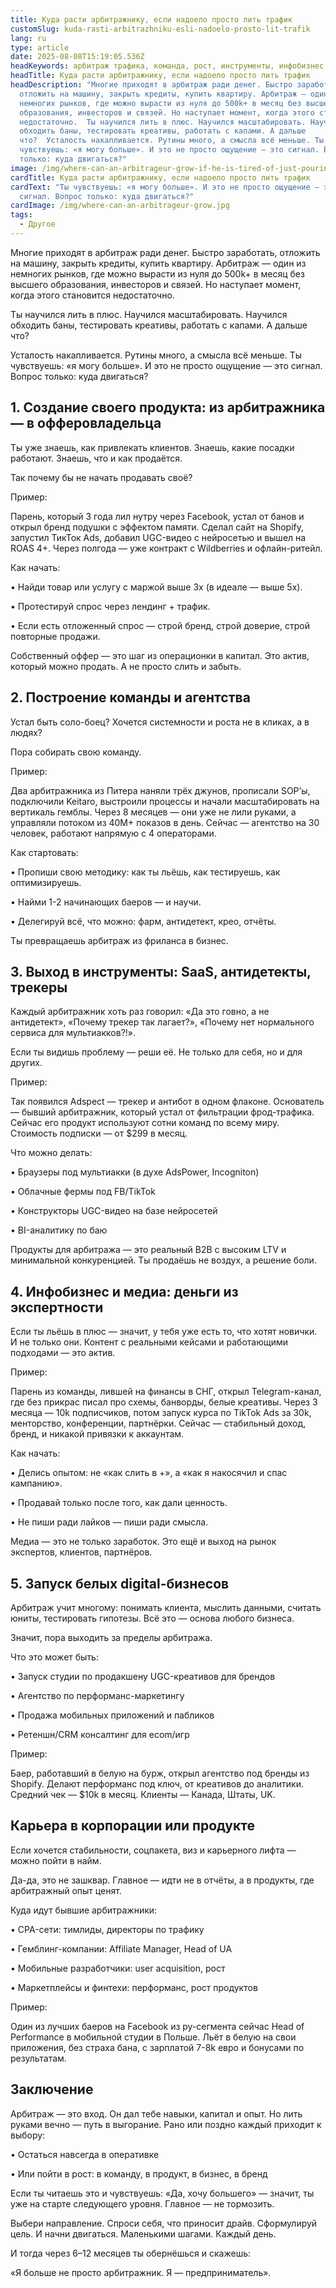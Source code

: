 ```yaml
---
title: Куда расти арбитражнику, если надоело просто лить трафик
customSlug: kuda-rasti-arbitrazhniku-esli-nadoelo-prosto-lit-trafik
lang: ru
type: article
date: 2025-08-08T15:19:05.536Z
headKeywords: арбитраж трафика, команда, рост, инструменты, инфобизнес
headTitle: Куда расти арбитражнику, если надоело просто лить трафик
headDescription: "Многие приходят в арбитраж ради денег. Быстро заработать,
  отложить на машину, закрыть кредиты, купить квартиру. Арбитраж — один из
  немногих рынков, где можно вырасти из нуля до 500k+ в месяц без высшего
  образования, инвесторов и связей. Но наступает момент, когда этого становится
  недостаточно.  Ты научился лить в плюс. Научился масштабировать. Научился
  обходить баны, тестировать креативы, работать с капами. А дальше
  что?  Усталость накапливается. Рутины много, а смысла всё меньше. Ты
  чувствуешь: «я могу больше». И это не просто ощущение — это сигнал. Вопрос
  только: куда двигаться?"
image: /img/where-can-an-arbitrageur-grow-if-he-is-tired-of-just-pouring-traffic.jpg
cardTitle: Куда расти арбитражнику, если надоело просто лить трафик
cardText: "Ты чувствуешь: «я могу больше». И это не просто ощущение — это
  сигнал. Вопрос только: куда двигаться?"
cardImage: /img/where-can-an-arbitrageur-grow.jpg
tags:
  - Другое
---
```



Многие приходят в арбитраж ради денег. Быстро заработать, отложить на машину, закрыть кредиты, купить квартиру. Арбитраж — один из немногих рынков, где можно вырасти из нуля до 500k+ в месяц без высшего образования, инвесторов и связей. Но наступает момент, когда этого становится недостаточно.

Ты научился лить в плюс. Научился масштабировать. Научился обходить баны, тестировать креативы, работать с капами. А дальше что?

Усталость накапливается. Рутины много, а смысла всё меньше. Ты чувствуешь: «я могу больше». И это не просто ощущение — это сигнал. Вопрос только: куда двигаться?



## 1. Создание своего продукта: из арбитражника — в офферовладельца

Ты уже знаешь, как привлекать клиентов. Знаешь, какие посадки работают. Знаешь, что и как продаётся.

Так почему бы не начать продавать своё?

Пример:

Парень, который 3 года лил нутру через Facebook, устал от банов и открыл бренд подушки с эффектом памяти. Сделал сайт на Shopify, запустил ТикТок Ads, добавил UGC-видео с нейросетью и вышел на ROAS 4+. Через полгода — уже контракт с Wildberries и офлайн-ритейл.

Как начать:

• Найди товар или услугу с маржой выше 3x (в идеале — выше 5x).

• Протестируй спрос через лендинг + трафик.

• Если есть отложенный спрос — строй бренд, строй доверие, строй повторные продажи.

Собственный оффер — это шаг из операционки в капитал. Это актив, который можно продать. А не просто слить и забыть.



## 2. Построение команды и агентства

Устал быть соло-боец? Хочется системности и роста не в кликах, а в людях?

Пора собирать свою команду.

Пример:

Два арбитражника из Питера наняли трёх джунов, прописали SOP’ы, подключили Keitaro, выстроили процессы и начали масштабировать на вертикаль гемблы. Через 8 месяцев — они уже не лили руками, а управляли потоком из 40M+ показов в день. Сейчас — агентство на 30 человек, работают напрямую с 4 операторами.

Как стартовать:

• Пропиши свою методику: как ты льёшь, как тестируешь, как оптимизируешь.

• Найми 1-2 начинающих баеров — и научи.

• Делегируй всё, что можно: фарм, антидетект, крео, отчёты.

Ты превращаешь арбитраж из фриланса в бизнес.



## 3. Выход в инструменты: SaaS, антидетекты, трекеры

Каждый арбитражник хоть раз говорил: «Да это говно, а не антидетект», «Почему трекер так лагает?», «Почему нет нормального сервиса для мультиакков?!».

Если ты видишь проблему — реши её. Не только для себя, но и для других.

Пример:

Так появился Adspect — трекер и антибот в одном флаконе. Основатель — бывший арбитражник, который устал от фильтрации фрод-трафика. Сейчас его продукт используют сотни команд по всему миру. Стоимость подписки — от $299 в месяц.

Что можно делать:

• Браузеры под мультиакки (в духе AdsPower, Incogniton)

• Облачные фермы под FB/TikTok

• Конструкторы UGC-видео на базе нейросетей

• BI-аналитику по баю

Продукты для арбитража — это реальный B2B с высоким LTV и минимальной конкуренцией. Ты продаёшь не воздух, а решение боли.



## 4. Инфобизнес и медиа: деньги из экспертности

Если ты льёшь в плюс — значит, у тебя уже есть то, что хотят новички. И не только они. Контент с реальными кейсами и работающими подходами — это актив.

Пример:

Парень из команды, лившей на финансы в СНГ, открыл Telegram-канал, где без прикрас писал про схемы, банворды, белые креативы. Через 3 месяца — 10k подписчиков, потом запуск курса по TikTok Ads за 30k, менторство, конференции, партнёрки. Сейчас — стабильный доход, бренд, и никакой привязки к аккаунтам.

Как начать:

• Делись опытом: не «как слить в +», а «как я накосячил и спас кампанию».

• Продавай только после того, как дали ценность.

• Не пиши ради лайков — пиши ради смысла.

Медиа — это не только заработок. Это ещё и выход на рынок экспертов, клиентов, партнёров.



## 5. Запуск белых digital-бизнесов

Арбитраж учит многому: понимать клиента, мыслить данными, считать юниты, тестировать гипотезы. Всё это — основа любого бизнеса.

Значит, пора выходить за пределы арбитража.

Что это может быть:

• Запуск студии по продакшену UGC-креативов для брендов

• Агентство по перформанс-маркетингу

• Продажа мобильных приложений и пабликов

• Ретеншн/CRM консалтинг для ecom/игр

Пример:

Баер, работавший в белую на бурж, открыл агентство под бренды из Shopify. Делают перформанс под ключ, от креативов до аналитики. Средний чек — $10k в месяц. Клиенты — Канада, Штаты, UK.



## Карьера в корпорации или продукте

Если хочется стабильности, соцпакета, виз и карьерного лифта — можно пойти в найм.

Да-да, это не зашквар. Главное — идти не в отчёты, а в продукты, где арбитражный опыт ценят.

Куда идут бывшие арбитражники:

• CPA-сети: тимлиды, директоры по трафику

• Гемблинг-компании: Affiliate Manager, Head of UA

• Мобильные разработчики: user acquisition, рост

• Маркетплейсы и финтехи: перформанс, рост продуктов

Пример:

Один из лучших баеров на Facebook из ру-сегмента сейчас Head of Performance в мобильной студии в Польше. Льёт в белую на свои приложения, без страха бана, с зарплатой 7-8k евро и бонусами по результатам.



## Заключение

Арбитраж — это вход. Он дал тебе навыки, капитал и опыт. Но лить руками вечно — путь в выгорание. Рано или поздно каждый приходит к выбору:

• Остаться навсегда в оперативке

• Или пойти в рост: в команду, в продукт, в бизнес, в бренд

Если ты читаешь это и чувствуешь: «Да, хочу большего» — значит, ты уже на старте следующего уровня. Главное — не тормозить.

Выбери направление. Спроси себя, что приносит драйв. Сформулируй цель. И начни двигаться. Маленькими шагами. Каждый день.

И тогда через 6–12 месяцев ты обернёшься и скажешь:

«Я больше не просто арбитражник. Я — предприниматель».